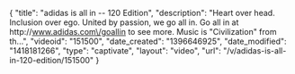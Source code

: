 {
    "title": "adidas is all in -- 120 Edition",
    "description": "Heart over head. Inclusion over ego. United by passion, we go all in. Go all in at http:\/\/www.adidas.com\/goallin to see more. Music is \"Civilization\" from th...",
    "videoid": "151500",
    "date_created": "1396646925",
    "date_modified": "1418181266",
    "type": "captivate",
    "layout": "video",
    "url": "\/v\/adidas-is-all-in-120-edition\/151500"
}